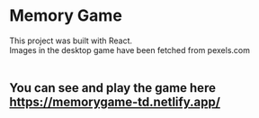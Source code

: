# Memory Game

This project was built with React. <br/>
Images in the desktop game have been fetched from pexels.com <br/><br/>

## You can see and play the game here<br/> https://memorygame-td.netlify.app/
